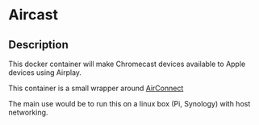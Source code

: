 # Aircast

## Description

This docker container will make Chromecast devices available to Apple devices
using Airplay.

This container is a small wrapper around [AirConnect](https://github.com/philippe44/AirConnect)

The main use would be to run this on a linux box (Pi, Synology) with host networking.
